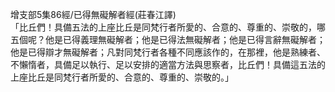 增支部5集86經/已得無礙解者經(莊春江譯)  
「比丘們！具備五法的上座比丘是同梵行者所愛的、合意的、尊重的、崇敬的，哪五個呢？他是已得義理無礙解者；他是已得法無礙解者；他是已得言辭無礙解者；他是已得辯才無礙解者；凡對同梵行者各種不同應該作的，在那裡，他是熟練者、不懶惰者，具備足以執行、足以安排的適當方法與思察者，比丘們！具備這五法的上座比丘是同梵行者所愛的、合意的、尊重的、崇敬的。」  
  
  
